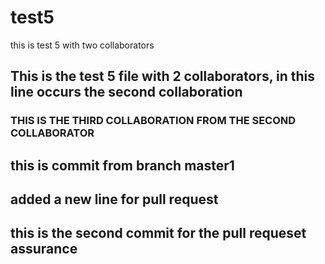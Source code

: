 # test5
this is test 5 with two collaborators
## This is the test 5 file with 2 collaborators, in this line occurs the second collaboration
### THIS IS THE THIRD COLLABORATION FROM THE SECOND COLLABORATOR 
## this is commit from branch master1
## added a new line for pull request
## this is the second commit for the pull requeset assurance
